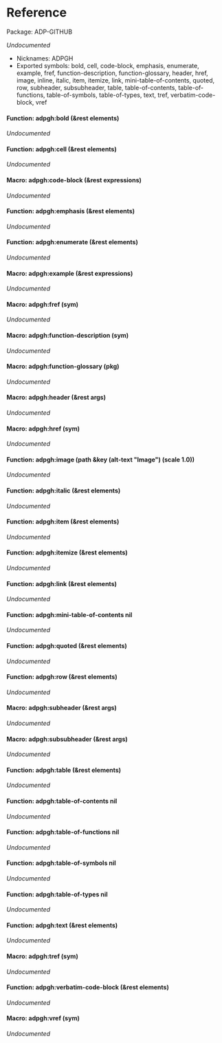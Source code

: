 
<a id="header-adp-github-reference"></a>
# Reference

Package: ADP-GITHUB

_Undocumented_

* Nicknames: ADPGH
* Exported symbols: bold, cell, code-block, emphasis, enumerate, example, fref, function-description, function-glossary, header, href, image, inline, italic, item, itemize, link, mini-table-of-contents, quoted, row, subheader, subsubheader, table, table-of-contents, table-of-functions, table-of-symbols, table-of-types, text, tref, verbatim-code-block, vref

#### Function: adpgh:bold (&rest elements)

_Undocumented_

#### Function: adpgh:cell (&rest elements)

_Undocumented_

#### Macro: adpgh:code-block (&rest expressions)

_Undocumented_

#### Function: adpgh:emphasis (&rest elements)

_Undocumented_

#### Function: adpgh:enumerate (&rest elements)

_Undocumented_

#### Macro: adpgh:example (&rest expressions)

_Undocumented_

#### Macro: adpgh:fref (sym)

_Undocumented_

#### Macro: adpgh:function-description (sym)

_Undocumented_

#### Macro: adpgh:function-glossary (pkg)

_Undocumented_

#### Macro: adpgh:header (&rest args)

_Undocumented_

#### Macro: adpgh:href (sym)

_Undocumented_

#### Function: adpgh:image (path &key (alt-text "Image") (scale 1.0))

_Undocumented_

#### Function: adpgh:italic (&rest elements)

_Undocumented_

#### Function: adpgh:item (&rest elements)

_Undocumented_

#### Function: adpgh:itemize (&rest elements)

_Undocumented_

#### Function: adpgh:link (&rest elements)

_Undocumented_

#### Function: adpgh:mini-table-of-contents nil

_Undocumented_

#### Function: adpgh:quoted (&rest elements)

_Undocumented_

#### Function: adpgh:row (&rest elements)

_Undocumented_

#### Macro: adpgh:subheader (&rest args)

_Undocumented_

#### Macro: adpgh:subsubheader (&rest args)

_Undocumented_

#### Function: adpgh:table (&rest elements)

_Undocumented_

#### Function: adpgh:table-of-contents nil

_Undocumented_

#### Function: adpgh:table-of-functions nil

_Undocumented_

#### Function: adpgh:table-of-symbols nil

_Undocumented_

#### Function: adpgh:table-of-types nil

_Undocumented_

#### Function: adpgh:text (&rest elements)

_Undocumented_

#### Macro: adpgh:tref (sym)

_Undocumented_

#### Function: adpgh:verbatim-code-block (&rest elements)

_Undocumented_

#### Macro: adpgh:vref (sym)

_Undocumented_

